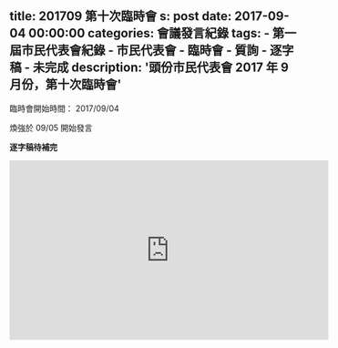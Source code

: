 title: 201709 第十次臨時會
s: post
date: 2017-09-04 00:00:00
categories: 會議發言紀錄
tags:
    - 第一屆市民代表會紀錄
    - 市民代表會
    - 臨時會
    - 質詢
    - 逐字稿
    - 未完成
description: '頭份市民代表會 2017 年 9 月份，第十次臨時會'
---

<style>
.hint {
    color: #BBB;
}
.li {
    color: #088A85;
}

.district {
    color: #8A2908;
}

.representative {
    color: #D7DF01;
}
</style>

臨時會開始時間： 2017/09/04

煥強於 09/05 開始發言

**逐字稿待補完**

<iframe width="560" height="315" src="https://www.youtube.com/embed/kReafVsEIsw" frameborder="0" allow="autoplay; encrypted-media" allowfullscreen></iframe>
